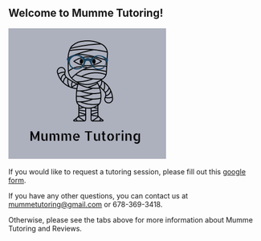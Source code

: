 ## Welcome to Mumme Tutoring!

![logo](logo.png)

If you would like to request a tutoring session, please fill out this [google form](https://docs.google.com/forms/d/e/1FAIpQLSeRqmwltj1Z6PPwKcUVyrwnJkYmQ9WrxD4qlFnJkRbazWfJtw/viewform?usp=sf_link).

If you have any other questions, you can contact us at mummetutoring@gmail.com or 678-369-3418.

Otherwise, please see the tabs above for more information about Mumme Tutoring and Reviews.
